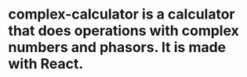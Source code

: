 # complex-calculator is a calculator that does operations with complex numbers and phasors. It is made with React.
